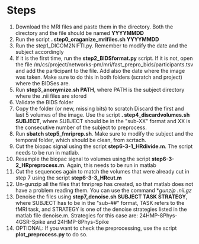 # Steps

1. Download the MRI files and paste them in the directory. Both the directory and the file should be named **YYYYMMDD**
2. Run the script **. step0_oraganize_mrifiles.sh YYYYMMDD**
3. Run the step1_DICOM2NIFTI.py. Remember to modify the date and the subject accordingly
4. If it is the first time, run the **step2_BIDSformat.py** script. If it is not, open the file /m/cs/project/networks-pm/mri/fast_prepro_bids/participants.tsv and add the participant to the file. Add also the date where the image was taken. Make sure to do this in both folders (scratch and project) where the BIDSes are.
5. Run **step3_anonymize.sh PATH**, where PATH is the subject directory where the .nii files are stored
6. Validate the BIDS folder
7. Copy the folder (or new, missing bits) to scratch Discard the first and last 5 volumes of the image. Use the script **. step4_discardvolumes.sh SUBJECT**, where SUBJECT should be in the "sub-XX" format and XX is the consecutive number of the subject to preprocess. 
8. Run **sbatch step5_fmriprep.sh**. Make sure to modify the subject and the temporal folder, which should be clean, from scrtach.
9. Cut the biopac signal using the script **step6-3-1_HRdivide.m**. The script needs to be run in matlab.
10. Resample the biopac signal to volumes using the script **step6-3-2_HRpreprocess.m**. Again, this needs to be run in matlab
11. Cut the sequences again to match the volumes that were already cut in step 7 using the script **step6-3-3_HRcut.m**
12. Un-gunzip all the files that fmriprep has created, so that matlab does not have a problem reading them. You can use the command **gunzip *.nii.gz**
12. Denoise the files using **step7_denoise.sh SUBJECT TASK STRATEGY**, where SUBJECT has to be in the "sub-##" format, TASK refers to the fMRI task, and STRATEGY is one of the denoise strategies listed in the matlab file denoise.m. Strategies for this case are: 24HMP-8Phys-4GSR-Spike and 24HMP-8Phys-Spike
13. OPTIONAL: If you want to check the preprocessing, use the script **plot_preprocess.py** to do so.
